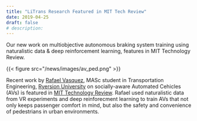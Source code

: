```yaml
---
title: "LiTrans Research Featured in MIT Tech Review"
date: 2019-04-25
draft: false
# description:
---
```

<!-- ![](../images/av_ped_rd.png) -->
Our new work on multiobjective autonomous braking system training using naturalistic data & deep reinforcement learning, features in MIT Technology Review.

{{< figure src="/news/images/av_ped.png" >}}

<!--more-->

Recent work by [Rafael Vasquez](https://litrans.ca/team/vasquez-r/), MASc student in Transportation Engineering, [Ryersion University](ryerson.ca) on socially-aware Automated Cehicles (AVs) is featured in [MIT Technology Review](https://www.technologyreview.com/f/613410/should-a-self-driving-car-protect-a-passenger-or-pedestrian-ideally-both/). Rafael used naturalistic data from VR experiments and deep reinforecment learning to train AVs that not only keeps passenger comfort in mind, but also the safety and convenience of pedestrians in urban environments.
